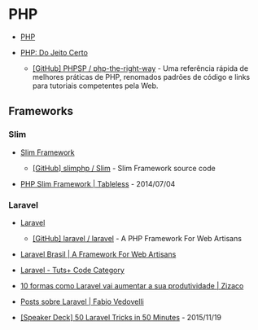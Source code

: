 # PHP

* [PHP](https://php.net)

* [PHP: Do Jeito Certo](http://br.phptherightway.com/)

  * [[GitHub] PHPSP / php-the-right-way](https://github.com/PHPSP/php-the-right-way) - Uma referência rápida de melhores práticas de PHP, renomados padrões de código e links para tutoriais competentes pela Web.


## Frameworks

### Slim

* [Slim Framework](http://www.slimframework.com/)

  * [[GitHub] slimphp / Slim](https://github.com/slimphp/Slim) - Slim Framework source code

* [PHP Slim Framework | Tableless](http://tableless.com.br/php-slim-framework/) - 2014/07/04


### Laravel

* [Laravel](http://laravel.com/)

  * [[GitHub] laravel / laravel](https://github.com/laravel/laravel) - A PHP Framework For Web Artisans

* [Laravel Brasil | A Framework For Web Artisans](http://www.laravel.com.br/)

* [Laravel - Tuts+ Code Category](http://code.tutsplus.com/categories/laravel)

* [10 formas como Laravel vai aumentar a sua produtividade | Zizaco](http://zizaco.net/formas-como-laravel-vai-aumentar-a-sua-produtividade)

* [Posts sobre Laravel | Fabio Vedovelli](http://www.vedovelli.com.br/tag/laravel/)

* [[Speaker Deck] 50 Laravel Tricks in 50 Minutes](https://speakerdeck.com/willroth/50-laravel-tricks-in-50-minutes) - 2015/11/19
